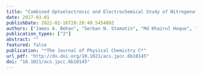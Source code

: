 ```yaml
---
title: "Combined Optoelectronic and Electrochemical Study of Nitrogenated Carbon Electrodes"
date: 2017-03-01
publishDate: 2022-02-16T20:20:40.545489Z
authors: ["James A. Behan", "Serban N. Stamatin", "Md Khairul Hoque", "Guido Ciapetti", "Federico Zen", "Leticia Esteban-Tejeda", "Paula E. Colavita"]
publication_types: ["2"]
abstract: ""
featured: false
publication: "*The Journal of Physical Chemistry C*"
url_pdf: "http://dx.doi.org/10.1021/acs.jpcc.6b10145"
doi: "10.1021/acs.jpcc.6b10145"
---
```


